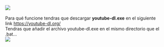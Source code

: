<img src="https://i.imgur.com/fwx6oCa.png">
<br>
<br>
Para qué funcione tendras que descargar <b>youtube-dl.exe</b> en el siguiente link <a href="https://youtube-dl.org/">https://youtube-dl.org/</a>
<br>
Tendras que añadir el archivo youtube-dl.exe en el mismo directorio que el .bat...
<br>
<img src="https://i.imgur.com/qMQEcr7.png">
